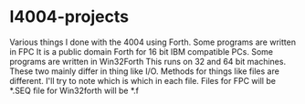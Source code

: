 # I4004-projects
Various things I done with the 4004 using Forth.
Some programs are written in FPC  It is a public domain Forth for 16 bit IBM compatible PCs.
Some programs are written in Win32Forth  This runs on 32 and 64 bit machines.
These two mainly differ in thing like I/O. Methods for things like files are different.
I'll try to note which is which in each file. Files for FPC will be *.SEQ file for Win32forth will be *.f



